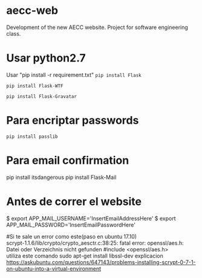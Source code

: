 # aecc-web
Development of the new AECC website. Project for software engineering class.

# Usar python2.7

Usar "pip install -r requirement.txt"
`pip install Flask`

`pip install Flask-WTF`

`pip install Flask-Gravatar`

# Para encriptar passwords
`pip install passlib`

# Para email confirmation
pip install itsdangerous
pip install Flask-Mail

# Antes de correr el website
$ export APP_MAIL_USERNAME='InsertEmailAddressHere'
$ export APP_MAIL_PASSWORD='InsertEmailPasswordHere'

#Si te sale un error como este(paso en ubuntu 17.10)  
scrypt-1.1.6/lib/crypto/crypto_aesctr.c:38:25: fatal error: openssl/aes.h: Datei oder Verzeichnis nicht gefunden
#include <openssl/aes.h>  
utiliza  este comando
sudo apt-get install libssl-dev
explicacion
https://askubuntu.com/questions/647143/problems-installing-scrypt-0-7-1-on-ubuntu-into-a-virtual-environment